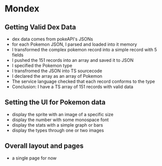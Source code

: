 # Mondex

## Getting Valid Dex Data

-   dex data comes from pokeAPI's JSONs
-   for each Pokemon JSON, I parsed and loaded into it memory
-   I transformed the complex pokemon record into a simple record with 5 fields
-   I pushed the 151 records into an array and saved it to JSON
-   I specified the Pokemon type
-   I transfromed the JSON into TS sourcecode
-   I declared the array as an array of Pokemon
-   The service language checked that each record conforms to the type
-   Conclusion: I have a TS array of 151 records with valid data

## Setting the UI for Pokemon data

-   display the sprite with an image of a specific size
-   display the number with some monospace font
-   display the stats with a simple graph or bars
-   display the types through one or two images

## Overall layout and pages

-   a single page for now
